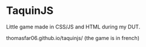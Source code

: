 # TaquinJS
Little game made in CSS/JS and HTML during my DUT.

thomasfar06.github.io/taquinjs/ (the game is in french)
